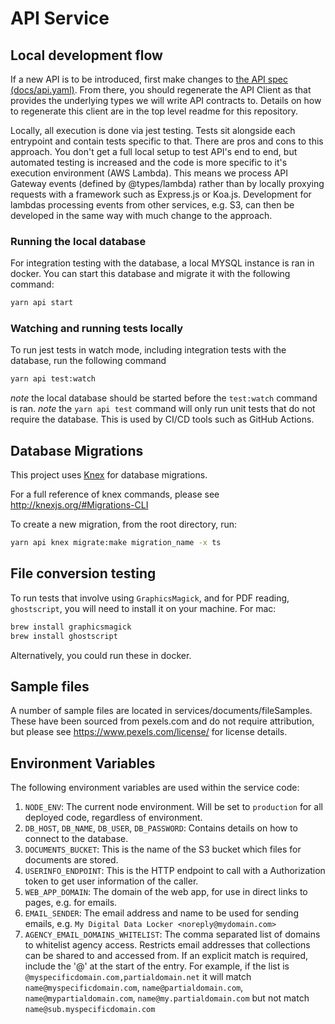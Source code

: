 # API Service

## Local development flow

If a new API is to be introduced, first make changes to [the API spec (docs/api.yaml)](./../../docs/api.yaml).
From there, you should regenerate the API Client as that provides the underlying types we will write API contracts to. Details on how to regenerate this client are in the top level readme for this repository.

Locally, all execution is done via jest testing. Tests sit alongside each entrypoint and contain tests specific to that.
There are pros and cons to this approach. You don't get a full local setup to test API's end to end, but automated testing is increased and the code is more specific to it's execution environment (AWS Lambda). This means we process API Gateway events (defined by @types/lambda) rather than by locally proxying requests with a framework such as Express.js or Koa.js. Development for lambdas processing events from other services, e.g. S3, can then be developed in the same way with much change to the approach.

### Running the local database

For integration testing with the database, a local MYSQL instance is ran in docker. You can start this database and migrate it with the following command:

```bash
yarn api start
```

### Watching and running tests locally

To run jest tests in watch mode, including integration tests with the database, run the following command

```bash
yarn api test:watch
```

_note_ the local database should be started before the `test:watch` command is ran.
_note_ the `yarn api test` command will only run unit tests that do not require the database. This is used by CI/CD tools such as GitHub Actions.

## Database Migrations

This project uses [Knex](http://knexjs.org) for database migrations.

For a full reference of knex commands, please see http://knexjs.org/#Migrations-CLI

To create a new migration, from the root directory, run:

```bash
yarn api knex migrate:make migration_name -x ts
```

## File conversion testing

To run tests that involve using `GraphicsMagick`, and for PDF reading, `ghostscript`, you will need to install it on your machine. For mac:

```bash
brew install graphicsmagick
brew install ghostscript
```

Alternatively, you could run these in docker.

## Sample files

A number of sample files are located in services/documents/fileSamples. These have been sourced from pexels.com and do not require attribution, but please see https://www.pexels.com/license/ for license details.

## Environment Variables

The following environment variables are used within the service code:

1. `NODE_ENV`: The current node environment. Will be set to `production` for all deployed code, regardless of environment.
1. `DB_HOST`, `DB_NAME`, `DB_USER`, `DB_PASSWORD`: Contains details on how to connect to the database.
1. `DOCUMENTS_BUCKET`: This is the name of the S3 bucket which files for documents are stored.
1. `USERINFO_ENDPOINT`: This is the HTTP endpoint to call with a Authorization token to get user information of the caller.
1. `WEB_APP_DOMAIN`: The domain of the web app, for use in direct links to pages, e.g. for emails.
1. `EMAIL_SENDER`: The email address and name to be used for sending emails, e.g. `My Digital Data Locker <noreply@mydomain.com>`
1. `AGENCY_EMAIL_DOMAINS_WHITELIST`: The comma separated list of domains to whitelist agency access. Restricts email addresses that collections can be shared to and accessed from. If an explicit match is required, include the '@' at the start of the entry. For example, if the list is `@myspecificdomain.com,partialdomain.net` it will match `name@myspecificdomain.com`, `name@partialdomain.com`, `name@mypartialdomain.com`, `name@my.partialdomain.com` but not match `name@sub.myspecificdomain.com`
